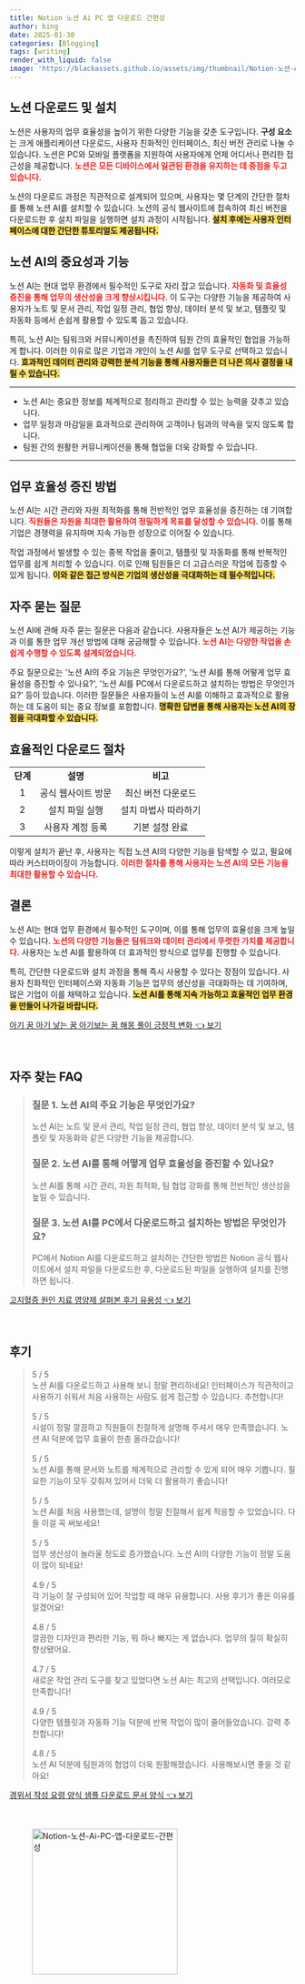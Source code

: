 ```yaml
---
title: Notion 노션 Ai PC 앱 다운로드 간편성
author: bing
date: 2025-01-30
categories: [Blogging]
tags: [writing]
render_with_liquid: false
image: 'https://blackassets.github.io/assets/img/thumbnail/Notion-노션-Ai-PC-앱-다운로드-간편성.webp'
---
```



<h2 id='노션 다운로드 및 설치'>노션 다운로드 및 설치</h2>

<p>노션은 사용자의 업무 효율성을 높이기 위한 다양한 기능을 갖춘 도구입니다. <b>구성 요소</b>는 크게 애플리케이션 다운로드, 사용자 친화적인 인터페이스, 최신 버전 관리로 나눌 수 있습니다. 노션은 PC와 모바일 플랫폼을 지원하여 사용자에게 언제 어디서나 편리한 접근성을 제공합니다. <b><span style="color: #ee2323;">노션은 모든 디바이스에서 일관된 환경을 유지하는 데 중점을 두고 있습니다.</span></b></p>

<p>노션의 다운로드 과정은 직관적으로 설계되어 있으며, 사용자는 몇 단계의 간단한 절차를 통해 노션 AI를 설치할 수 있습니다. 노션의 공식 웹사이트에 접속하여 최신 버전을 다운로드한 후 설치 파일을 실행하면 설치 과정이 시작됩니다. <b><span style="background-color: #ffe066;">설치 후에는 사용자 인터페이스에 대한 간단한 튜토리얼도 제공됩니다.</span></b></p>

<h2 id='노션 AI의 중요성과 기능'>노션 AI의 중요성과 기능</h2>

<p>노션 AI는 현대 업무 환경에서 필수적인 도구로 자리 잡고 있습니다. <b><span style="color: #ee2323;">자동화 및 효율성 증진을 통해 업무의 생산성을 크게 향상시킵니다.</span></b> 이 도구는 다양한 기능을 제공하여 사용자가 노트 및 문서 관리, 작업 일정 관리, 협업 향상, 데이터 분석 및 보고, 템플릿 및 자동화 등에서 손쉽게 활용할 수 있도록 돕고 있습니다.</p>

<p>특히, 노션 AI는 팀워크와 커뮤니케이션을 촉진하여 팀원 간의 효율적인 협업을 가능하게 합니다. 이러한 이유로 많은 기업과 개인이 노션 AI를 업무 도구로 선택하고 있습니다. <b><span style="background-color: #ffe066;">효과적인 데이터 관리와 강력한 분석 기능을 통해 사용자들은 더 나은 의사 결정을 내릴 수 있습니다.</span></b></p>

<hr />

<ul>
    <li>노션 AI는 중요한 정보를 체계적으로 정리하고 관리할 수 있는 능력을 갖추고 있습니다.</li>
    <li>업무 일정과 마감일을 효과적으로 관리하여 고객이나 팀과의 약속을 잊지 않도록 합니다.</li>
    <li>팀원 간의 원활한 커뮤니케이션을 통해 협업을 더욱 강화할 수 있습니다.</li>
</ul>

<hr />

<h2 id='업무 효율성 증진 방법'>업무 효율성 증진 방법</h2>

<p>노션 AI는 시간 관리와 자원 최적화를 통해 전반적인 업무 효율성을 증진하는 데 기여합니다. <b><span style="color: #ee2323;">직원들은 자원을 최대한 활용하여 정밀하게 목표를 달성할 수 있습니다.</span></b> 이를 통해 기업은 경쟁력을 유지하며 지속 가능한 성장으로 이어질 수 있습니다.</p>

<p>작업 과정에서 발생할 수 있는 중복 작업을 줄이고, 템플릿 및 자동화를 통해 반복적인 업무를 쉽게 처리할 수 있습니다. 이로 인해 팀원들은 더 고급스러운 작업에 집중할 수 있게 됩니다. <b><span style="background-color: #ffe066;">이와 같은 접근 방식은 기업의 생산성을 극대화하는 데 필수적입니다.</span></b></p>

<h2 id='자주 묻는 질문'>자주 묻는 질문</h2>

<p>노션 AI에 관해 자주 묻는 질문은 다음과 같습니다. 사용자들은 노션 AI가 제공하는 기능과 이를 통한 업무 개선 방법에 대해 궁금해할 수 있습니다. <b><span style="color: #ee2323;">노션 AI는 다양한 작업을 손쉽게 수행할 수 있도록 설계되었습니다.</span></b></p>

<p>주요 질문으로는 '노션 AI의 주요 기능은 무엇인가요?', '노션 AI를 통해 어떻게 업무 효율성을 증진할 수 있나요?', '노션 AI를 PC에서 다운로드하고 설치하는 방법은 무엇인가요?' 등이 있습니다. 이러한 질문들은 사용자들이 노션 AI를 이해하고 효과적으로 활용하는 데 도움이 되는 중요 정보를 포함합니다. <b><span style="background-color: #ffe066;">명확한 답변을 통해 사용자는 노션 AI의 장점을 극대화할 수 있습니다.</span></b></p>

<h2 id='효율적인 다운로드 절차'>효율적인 다운로드 절차</h2>

<table>
    <tr>
        <td style="text-align: center; height: 17px;"><b>단계</b></td>
        <td style="text-align: center; height: 17px;"><b>설명</b></td>
        <td style="text-align: center; height: 17px;"><b>비고</b></td>
    </tr>
    <tr>
        <td style="text-align: center; height: 17px;">1</td>
        <td style="text-align: center; height: 17px;">공식 웹사이트 방문</td>
        <td style="text-align: center; height: 17px;">최신 버전 다운로드</td>
    </tr>
    <tr>
        <td style="text-align: center; height: 17px;">2</td>
        <td style="text-align: center; height: 17px;">설치 파일 실행</td>
        <td style="text-align: center; height: 17px;">설치 마법사 따라하기</td>
    </tr>
    <tr>
        <td style="text-align: center; height: 17px;">3</td>
        <td style="text-align: center; height: 17px;">사용자 계정 등록</td>
        <td style="text-align: center; height: 17px;">기본 설정 완료</td>
    </tr>
</table>

<p>이렇게 설치가 끝난 후, 사용자는 직접 노션 AI의 다양한 기능을 탐색할 수 있고, 필요에 따라 커스터마이징이 가능합니다. <b><span style="color: #ee2323;">이러한 절차를 통해 사용자는 노션 AI의 모든 기능을 최대한 활용할 수 있습니다.</span></b></p>

<h2 id='결론'>결론</h2>

<p>노션 AI는 현대 업무 환경에서 필수적인 도구이며, 이를 통해 업무의 효율성을 크게 높일 수 있습니다. <b><span style="color: #ee2323;">노션의 다양한 기능들은 팀워크와 데이터 관리에서 뚜렷한 가치를 제공합니다.</span></b> 사용자는 노션 AI를 활용하여 더 효과적인 방식으로 업무를 진행할 수 있습니다.</p>

<p>특히, 간단한 다운로드와 설치 과정을 통해 즉시 사용할 수 있다는 장점이 있습니다. 사용자 친화적인 인터페이스와 자동화 기능은 업무의 생산성을 극대화하는 데 기여하며, 많은 기업이 이를 채택하고 있습니다. <b><span style="background-color: #ffe066;">노션 AI를 통해 지속 가능하고 효율적인 업무 환경을 만들어 나가길 바랍니다.</span></b></p>


<p><a class="click-button" title="아기 꿈 아기 낳는 꿈 아기보는 꿈 해몽 풀이 긍정적 변화" href="https://blackassets.github.io/posts/%EC%95%84%EA%B8%B0-%EA%BF%88-%EC%95%84%EA%B8%B0-%EB%82%B3%EB%8A%94-%EA%BF%88-%EC%95%84%EA%B8%B0%EB%B3%B4%EB%8A%94-%EA%BF%88-%ED%95%B4%EB%AA%BD-%ED%92%80%EC%9D%B4-%EA%B8%8D%EC%A0%95%EC%A0%81-%EB%B3%80%ED%99%94/" rel="dofollow">아기 꿈 아기 낳는 꿈 아기보는 꿈 해몽 풀이 긍정적 변화 👈 보기</a></p><br>
<h2 id='자주_찾는_FAQ'>자주 찾는 FAQ</h2>
<div itemscope="" itemtype="https://schema.org/FAQPage"> 
<blockquote> 
<div itemscope="" itemprop="mainEntity" itemtype="https://schema.org/Question"> 
<h3 itemprop="name">질문 1. 노션 AI의 주요 기능은 무엇인가요?</h3> 
<div itemscope="" itemprop="acceptedAnswer" itemtype="https://schema.org/Answer"> 
<span itemprop="text"> 
<p>노션 AI는 노트 및 문서 관리, 작업 일정 관리, 협업 향상, 데이터 분석 및 보고, 템플릿 및 자동화와 같은 다양한 기능을 제공합니다.</p> 
</span> 
</div> 
</div> 

<div itemscope="" itemprop="mainEntity" itemtype="https://schema.org/Question"> 
<h3 itemprop="name">질문 2. 노션 AI를 통해 어떻게 업무 효율성을 증진할 수 있나요?</h3> 
<div itemscope="" itemprop="acceptedAnswer" itemtype="https://schema.org/Answer"> 
<span itemprop="text"> 
<p>노션 AI를 통해 시간 관리, 자원 최적화, 팀 협업 강화를 통해 전반적인 생산성을 높일 수 있습니다.</p> 
</span> 
</div> 
</div> 

<div itemscope="" itemprop="mainEntity" itemtype="https://schema.org/Question"> 
<h3 itemprop="name">질문 3. 노션 AI를 PC에서 다운로드하고 설치하는 방법은 무엇인가요?</h3> 
<div itemscope="" itemprop="acceptedAnswer" itemtype="https://schema.org/Answer"> 
<span itemprop="text"> 
<p>PC에서 Notion AI를 다운로드하고 설치하는 간단한 방법은 Notion 공식 웹사이트에서 설치 파일을 다운로드한 후, 다운로드된 파일을 실행하여 설치를 진행하면 됩니다.</p> 
</span> 
</div> 
</div> 
</blockquote> 
</div>
<p><a class="click-button" title="고지혈증 원인 치료 영양제 살펴본 후기 유용성" href="https://blackassets.github.io/posts/%EA%B3%A0%EC%A7%80%ED%98%88%EC%A6%9D-%EC%9B%90%EC%9D%B8-%EC%B9%98%EB%A3%8C-%EC%98%81%EC%96%91%EC%A0%9C-%EC%82%B4%ED%8E%B4%EB%B3%B8-%ED%9B%84%EA%B8%B0-%EC%9C%A0%EC%9A%A9%EC%84%B1/" rel="dofollow">고지혈증 원인 치료 영양제 살펴본 후기 유용성 👈 보기</a></p><br>
<h2 id='후기'>후기</h2>
<div itemscope itemtype="https://schema.org/Product">
  <blockquote>
  <div itemprop="review" itemscope itemtype="https://schema.org/Review">
      <div itemprop="reviewRating" itemscope itemtype="https://schema.org/Rating"> <span itemprop="ratingValue">5</span> / <span itemprop="bestRating">5</span> </div>
      <span itemprop="reviewBody">노션 AI를 다운로드하고 사용해 보니 정말 편리하네요! 인터페이스가 직관적이고 사용하기 쉬워서 처음 사용하는 사람도 쉽게 접근할 수 있습니다. 추천합니다!</span>
  </div>
  <br>
  <div itemprop="review" itemscope itemtype="https://schema.org/Review">
      <div itemprop="reviewRating" itemscope itemtype="https://schema.org/Rating"> <span itemprop="ratingValue">5</span> / <span itemprop="bestRating">5</span> </div>
      <span itemprop="reviewBody">시설이 정말 깔끔하고 직원들이 친절하게 설명해 주셔서 매우 만족했습니다. 노션 AI 덕분에 업무 효율이 한층 올라갔습니다!</span>
  </div>
  <br>
  <div itemprop="review" itemscope itemtype="https://schema.org/Review">
      <div itemprop="reviewRating" itemscope itemtype="https://schema.org/Rating"> <span itemprop="ratingValue">5</span> / <span itemprop="bestRating">5</span> </div>
      <span itemprop="reviewBody">노션 AI를 통해 문서와 노트를 체계적으로 관리할 수 있게 되어 매우 기쁩니다. 필요한 기능이 모두 갖춰져 있어서 더욱 더 활용하기 좋습니다!</span>
  </div>
  <br>
  <div itemprop="review" itemscope itemtype="https://schema.org/Review">
      <div itemprop="reviewRating" itemscope itemtype="https://schema.org/Rating"> <span itemprop="ratingValue">5</span> / <span itemprop="bestRating">5</span> </div>
      <span itemprop="reviewBody">노션 AI를 처음 사용했는데, 설명이 정말 친절해서 쉽게 적응할 수 있었습니다. 다들 이걸 꼭 써보세요!</span>
  </div>
  <br>
  <div itemprop="review" itemscope itemtype="https://schema.org/Review">
      <div itemprop="reviewRating" itemscope itemtype="https://schema.org/Rating"> <span itemprop="ratingValue">5</span> / <span itemprop="bestRating">5</span> </div>
      <span itemprop="reviewBody">업무 생산성이 놀라울 정도로 증가했습니다. 노션 AI의 다양한 기능이 정말 도움이 많이 되네요!</span>
  </div>
  <br>
  <div itemprop="review" itemscope itemtype="https://schema.org/Review">
      <div itemprop="reviewRating" itemscope itemtype="https://schema.org/Rating"> <span itemprop="ratingValue">4.9</span> / <span itemprop="bestRating">5</span> </div>
      <span itemprop="reviewBody">각 기능이 잘 구성되어 있어 작업할 때 매우 유용합니다. 사용 후기가 좋은 이유를 알겠어요!</span>
  </div>
  <br>
  <div itemprop="review" itemscope itemtype="https://schema.org/Review">
      <div itemprop="reviewRating" itemscope itemtype="https://schema.org/Rating"> <span itemprop="ratingValue">4.8</span> / <span itemprop="bestRating">5</span> </div>
      <span itemprop="reviewBody">깔끔한 디자인과 편리한 기능, 뭐 하나 빠지는 게 없습니다. 업무의 질이 확실히 향상됐어요.</span>
  </div>
  <br>
  <div itemprop="review" itemscope itemtype="https://schema.org/Review">
      <div itemprop="reviewRating" itemscope itemtype="https://schema.org/Rating"> <span itemprop="ratingValue">4.7</span> / <span itemprop="bestRating">5</span> </div>
      <span itemprop="reviewBody">새로운 작업 관리 도구를 찾고 있었다면 노션 AI는 최고의 선택입니다. 여러모로 만족합니다!</span>
  </div>
  <br>
  <div itemprop="review" itemscope itemtype="https://schema.org/Review">
      <div itemprop="reviewRating" itemscope itemtype="https://schema.org/Rating"> <span itemprop="ratingValue">4.9</span> / <span itemprop="bestRating">5</span> </div>
      <span itemprop="reviewBody">다양한 템플릿과 자동화 기능 덕분에 반복 작업이 많이 줄어들었습니다. 강력 추천합니다!</span>
  </div>
  <br>
  <div itemprop="review" itemscope itemtype="https://schema.org/Review">
      <div itemprop="reviewRating" itemscope itemtype="https://schema.org/Rating"> <span itemprop="ratingValue">4.8</span> / <span itemprop="bestRating">5</span> </div>
      <span itemprop="reviewBody">노션 AI 덕분에 팀원과의 협업이 더욱 원활해졌습니다. 사용해보시면 좋을 것 같아요!</span>
  </div>
  </blockquote>
</div>
<p><a class="click-button" title="경위서 작성 요령 양식 샘플 다운로드 문서 양식" href="https://blackassets.github.io/posts/%EA%B2%BD%EC%9C%84%EC%84%9C-%EC%9E%91%EC%84%B1-%EC%9A%94%EB%A0%B9-%EC%96%91%EC%8B%9D-%EC%83%98%ED%94%8C-%EB%8B%A4%EC%9A%B4%EB%A1%9C%EB%93%9C-%EB%AC%B8%EC%84%9C-%EC%96%91%EC%8B%9D/" rel="dofollow">경위서 작성 요령 양식 샘플 다운로드 문서 양식 👈 보기</a></p><br>
<figure class="image"><img src="https://blackassets.github.io/assets/img/thumbnail/Notion-노션-Ai-PC-앱-다운로드-간편성.webp" alt="Notion-노션-Ai-PC-앱-다운로드-간편성" width="256" height="256"></figure>
